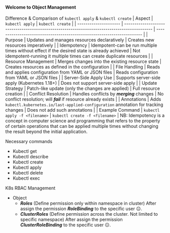 #### Welcome to Object Management
Difference & Comparison of `kubectl apply`  & `kubectl create` 
| Aspect                | `kubectl apply`                                                                              | `kubectl create`                                                        |
| --------------------- | -------------------------------------------------------------------------------------------- | ----------------------------------------------------------------------- |
| Purpose               | Updates and manages resources declaratively                                                  | Creates new resources imperatively                                      |
| Idempotency           | Idempotent-can be run multiple times without effect if the desired state is already achieved | Not idempotent-running it multiple times can create duplicate resources |
| Resource Management   | Merges changes into the existing resource state                                              | Creates resources as defined in the configuration                       |
| File Handling         | Reads and applies configuration from YAML or JSON files                                      | Reads configuration from YAML or JSON files                             |
| Server-Side Apply Use | Supports server-side apply (Kubernetes 1.18+)                                                | Does not support server-side apply                                      |
| Update Strategy       | Patch-like update (only the changes are applied)                                             | Full resource creation                                                  |
| Conflict Resolution   | Handles conflicts by ***merging*** changes                                                   | No conflict resolution; will ***fail*** if resource already exists      |
| Annotations           | Adds `kubectl.kubernetes.io/last-applied-configuration` annotation for tracking changes      | Does not add such annotations                                           |
| Example Command       | `kubectl apply -f <filename>`                                                                | `kubectl create -f <filename>`                                          |
NB:
Idempotency is a concept in computer science and programming that refers to the property of certain operations that can be applied multiple times without changing the result beyond the initial application.

Necessary commands
- Kubectl get
- Kubectl describe
- Kubectl create
- Kubectl apply
- Kubectl delete
- Kubectl exec

K8s RBAC Management
- Object
  - ***Roles*** (Define permission only within namespace in cluster)
    After assign the permission ***RoleBinding*** to the specific user 😐.
  - ***ClusterRoles*** (Define permission across the cluster. Not limited to specific namespace)
    After assign the permission ***ClusterRoleBinding*** to the specific user 😐.
